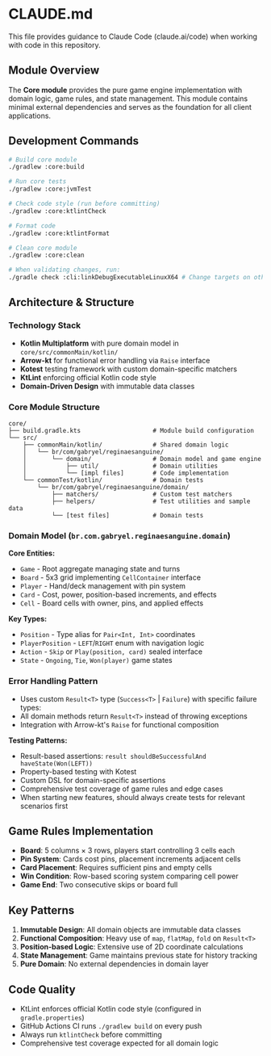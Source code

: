 # CLAUDE.md

This file provides guidance to Claude Code (claude.ai/code) when working with code in this repository.

## Module Overview

The **Core module** provides the pure game engine implementation with domain logic, game rules, and state management. This module contains minimal external dependencies and serves as the foundation for all client applications.

## Development Commands

```bash
# Build core module
./gradlew :core:build

# Run core tests
./gradlew :core:jvmTest

# Check code style (run before committing)
./gradlew :core:ktlintCheck

# Format code
./gradlew :core:ktlintFormat

# Clean core module
./gradlew :core:clean

# When validating changes, run:
./gradle check :cli:linkDebugExecutableLinuxX64 # Change targets on other platforms
```

## Architecture & Structure

### Technology Stack
- **Kotlin Multiplatform** with pure domain model in `core/src/commonMain/kotlin/`
- **Arrow-kt** for functional error handling via `Raise` interface
- **Kotest** testing framework with custom domain-specific matchers
- **KtLint** enforcing official Kotlin code style
- **Domain-Driven Design** with immutable data classes

### Core Module Structure
```
core/
├── build.gradle.kts                    # Module build configuration
└── src/
    ├── commonMain/kotlin/              # Shared domain logic
    │   └── br/com/gabryel/reginaesanguine/
    │       └── domain/                 # Domain model and game engine
    │           ├── util/               # Domain utilities
    │           └── [impl files]        # Code implementation
    └── commonTest/kotlin/              # Domain tests
        └── br/com/gabryel/reginaesanguine/domain/
            ├── matchers/               # Custom test matchers
            ├── helpers/                # Test utilities and sample data
            └── [test files]            # Domain tests
```

### Domain Model (`br.com.gabryel.reginaesanguine.domain`)
**Core Entities:**
- `Game` - Root aggregate managing state and turns
- `Board` - 5x3 grid implementing `CellContainer` interface  
- `Player` - Hand/deck management with pin system
- `Card` - Cost, power, position-based increments, and effects
- `Cell` - Board cells with owner, pins, and applied effects

**Key Types:**
- `Position` - Type alias for `Pair<Int, Int>` coordinates
- `PlayerPosition` - `LEFT`/`RIGHT` enum with navigation logic
- `Action` - `Skip` or `Play(position, card)` sealed interface
- `State` - `Ongoing`, `Tie`, `Won(player)` game states

### Error Handling Pattern
- Uses custom `Result<T>` type (`Success<T>` | `Failure`) with specific failure types:
- All domain methods return `Result<T>` instead of throwing exceptions
- Integration with Arrow-kt's `Raise` for functional composition

**Testing Patterns:**
- Result-based assertions: `result shouldBeSuccessfulAnd haveState(Won(LEFT))`
- Property-based testing with Kotest
- Custom DSL for domain-specific assertions
- Comprehensive test coverage of game rules and edge cases
- When starting new features, should always create tests for relevant scenarios first

## Game Rules Implementation
- **Board**: 5 columns × 3 rows, players start controlling 3 cells each
- **Pin System**: Cards cost pins, placement increments adjacent cells
- **Card Placement**: Requires sufficient pins and empty cells
- **Win Condition**: Row-based scoring system comparing cell power
- **Game End**: Two consecutive skips or board full

## Key Patterns
1. **Immutable Design**: All domain objects are immutable data classes
2. **Functional Composition**: Heavy use of `map`, `flatMap`, `fold` on `Result<T>`
3. **Position-based Logic**: Extensive use of 2D coordinate calculations
4. **State Management**: Game maintains previous state for history tracking
5. **Pure Domain**: No external dependencies in domain layer

## Code Quality
- KtLint enforces official Kotlin code style (configured in `gradle.properties`)
- GitHub Actions CI runs `./gradlew build` on every push
- Always run `ktlintCheck` before committing
- Comprehensive test coverage expected for all domain logic